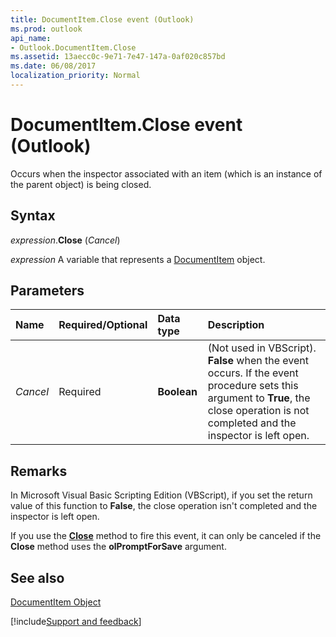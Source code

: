 ```yaml
---
title: DocumentItem.Close event (Outlook)
ms.prod: outlook
api_name:
- Outlook.DocumentItem.Close
ms.assetid: 13aecc0c-9e71-7e47-147a-0af020c857bd
ms.date: 06/08/2017
localization_priority: Normal
---
```



# DocumentItem.Close event (Outlook)

Occurs when the inspector associated with an item (which is an instance of the parent object) is being closed.


## Syntax

_expression_.**Close** (_Cancel_)

_expression_ A variable that represents a [DocumentItem](Outlook.DocumentItem.md) object.


## Parameters



|Name|Required/Optional|Data type|Description|
|:-----|:-----|:-----|:-----|
| _Cancel_|Required| **Boolean**|(Not used in VBScript).  **False** when the event occurs. If the event procedure sets this argument to **True**, the close operation is not completed and the inspector is left open.|

## Remarks

In Microsoft Visual Basic Scripting Edition (VBScript), if you set the return value of this function to  **False**, the close operation isn't completed and the inspector is left open.

If you use the  **[Close](Outlook.DocumentItem.Close(method).md)** method to fire this event, it can only be canceled if the **Close** method uses the **olPromptForSave** argument.


## See also


[DocumentItem Object](Outlook.DocumentItem.md)

[!include[Support and feedback](~/includes/feedback-boilerplate.md)]